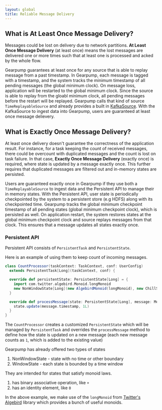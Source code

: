 ```yaml
---
layout: global
title: Reliable Message Delivery
---
```




## What is At Least Once Message Delivery?

Messages could be lost on delivery due to network partitions. **At Least Once Message Delivery** (at least once) means the lost messages are delivered one or more times such that at least one is processed and acked by the whole flow. 

Gearpump guarantees at least once for any source that is able to replay message from a past timestamp. In Gearpump, each message is tagged with a timestamp, and the system tracks the minimum timestamp of all pending messages (the global minimum clock). On message loss, application will be restarted to the global minimum clock. Since the source is able to replay from the gloabl minimum clock, all pending messages before the restart will be replayed. Gearpump calls that kind of source `TimeReplayableSource` and already provides a built in
[KafkaSource](gearpump-internals.html#at-least-once-message-delivery-and-kafka). With the KafkaSource to ingest data into Gearpump, users are guaranteed at least once message delievery.



## What is Exactly Once Message Delivery?

At least once delivery doesn't guarantee the correctness of the application result. For instance,  for a task keeping the count of received messages, there could be overcount with duplicated messages and the count is lost on task failure.
 In that case, **Exactly Once Message Delivery** (exactly once) is required, where state is updated by a message exactly once. This further requires that duplicated messages are filtered out and in-memory states are persisted.

Users are guaranteed exactly once in Gearpump if they use both a `TimeReplayableSource` to ingest data and the Persistent API to manage their in memory states. With the Persistent API, user state is periodically checkpointed by the system to a persistent store (e.g HDFS) along with its checkpointed time. Gearpump tracks the global minimum checkpoint timestamp of all pending states (global minimum checkpoint clock), which is persisted as well. On application restart, the system restores states at the global minimum checkpoint clock and source replays messages from that clock. This ensures that a message updates all states exactly once.

### Persistent API
Persistent API consists of `PersistentTask` and `PersistentState`.


Here is an example of using them to keep count of incoming messages.

```scala
class CountProcessor(taskContext: TaskContext, conf: UserConfig)
  extends PersistentTask[Long](taskContext, conf) {

  override def persistentState: PersistentState[Long] = {
    import com.twitter.algebird.Monoid.longMonoid
    new NonWindowState[Long](new AlgebirdMonoid(longMonoid), new ChillSerializer[Long])
  }

  override def processMessage(state: PersistentState[Long], message: Message): Unit = {
    state.update(message.timestamp, 1L)
  }
}
``` 
   
The `CountProcessor` creates a customized `PersistentState` which will be managed by `PersistentTask` and overrides the `processMessage` method to define how the state is updated on a new message (each new message counts as `1`, which is added to the existing value)

Gearpump has already offered two types of states
 
1. NonWindowState - state with no time or other boundary
2. WindowState - each state is bounded by a time window

They are intended for states that satisfy monoid laws.

1. has binary associative operation, like `+`  
2. has an identity element, like `0`

In the above example, we make use of the `longMonoid` from [Twitter's Algebird](https://github.com/twitter/algebird) library which provides a bunch of useful monoids. 